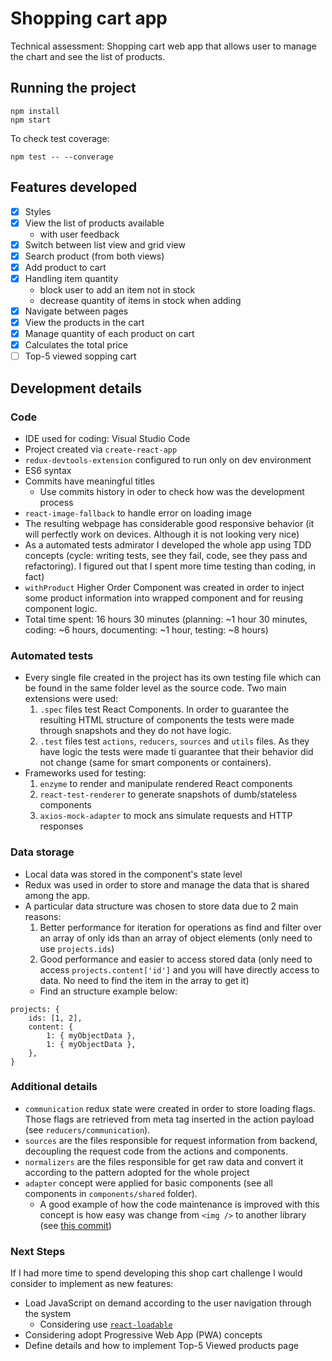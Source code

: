 # Shopping cart app
Technical assessment: Shopping cart web app that allows user to manage the chart and see the list of products.

## Running the project
```
npm install
npm start
```

To check test coverage:
```
npm test -- --converage
```

## Features developed
- [X] Styles
- [X] View the list of products available
	- with user feedback
- [X] Switch between list view and grid view
- [X] Search product (from both views)
- [X] Add product to cart
- [X] Handling item quantity
	- block user to add an item not in stock
	- decrease quantity of items in stock when adding
- [X] Navigate between pages
- [X] View the products in the cart
- [X] Manage quantity of each product on cart
- [X] Calculates the total price
- [  ] Top-5 viewed sopping cart

## Development details
### Code
- IDE used for coding: Visual Studio Code
- Project created via `create-react-app`
- `redux-devtools-extension` configured to run only on dev environment
- ES6 syntax
- Commits have meaningful titles
	- Use commits history in oder to check how was the development process
- `react-image-fallback` to handle error on loading image
- The resulting webpage has considerable good responsive behavior (it will perfectly work on devices. Although it is not looking very nice)
- As a automated tests admirator I developed the whole app using TDD concepts (cycle: writing tests, see they fail, code, see they pass and refactoring). I figured out that I spent more time testing than coding, in fact)
- `withProduct` Higher Order Component was created in order to inject some product information into wrapped component and for reusing component logic.
- Total time spent: 16 hours 30 minutes (planning: ~1 hour 30 minutes, coding: ~6 hours, documenting: ~1 hour, testing: ~8 hours)

### Automated tests
- Every single file created in the project has its own testing file which can be found in the same folder level as the source code. Two main extensions were used:
	1.  `.spec` files test React Components. In order to guarantee the resulting HTML structure of components the tests were made through snapshots and they do not have logic.
	2.  `.test` files test `actions`, `reducers`, `sources` and `utils` files. As they have logic the tests were made ti guarantee that their behavior did not change  (same for smart components or containers).
- Frameworks used for testing:
	1. `enzyme` to render and manipulate rendered React components
	2. `react-test-renderer` to generate snapshots of dumb/stateless components
	3. `axios-mock-adapter` to mock ans simulate requests and HTTP responses

### Data storage
- Local data was stored in the component's state level
- Redux was used in order to store and manage the data that is shared among the app.
- A particular data structure was chosen to store data due to 2 main reasons:
	1. Better performance for iteration for operations as find and filter over an array of only ids than an array of object elements (only need to use `projects.ids`)
	2. Good performance and easier to access stored data (only need to access `projects.content['id']` and you will have directly access to data. No need to find the item in the array to get it)
	- Find an structure example below:
```
projects: {
	ids: [1, 2],
	content: {
		1: { myObjectData },
		1: { myObjectData },
	},
}
```

### Additional details
- `communication` redux state were created in order to store loading flags. Those flags are retrieved from meta tag inserted in the action payload (see `reducers/communication`).
- `sources` are the files responsible for request information from backend, decoupling the request code from the actions and components.
- `normalizers` are the files responsible for get raw data and convert it according to the pattern adopted for the whole project
- `adapter` concept were applied for basic components (see all components in `components/shared` folder).
	- A good example of how the code maintenance is improved with this concept is how easy was change from `<img />` to another library (see [this commit](https://github.com/renerbaffa/shoping-cart-app/commit/99bd51de67ce2bc41c7e87cc7ddc68feea4fe5d7))

### Next Steps
If I had more time to spend developing this shop cart challenge I would consider to implement as new features:
- Load JavaScript on demand according to the user navigation through the system
	- Considering use [`react-loadable`](https://github.com/thejameskyle/react-loadable)
- Considering adopt Progressive Web App (PWA) concepts
- Define details and how to implement Top-5 Viewed products page